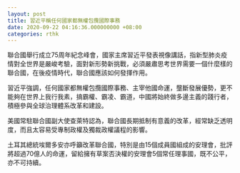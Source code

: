 ```yaml
---
layout: post
title: 習近平稱任何國家都無權包攬國際事務
date: 2020-09-22 04:16:36.000000000 +08:00
categories: rthk
---
```


聯合國舉行成立75周年紀念峰會，國家主席習近平發表視像講話，指新型肺炎疫情對全世界是嚴峻考驗，面對新形勢新挑戰，必須嚴肅思考世界需要一個什麼樣的聯合國，在後疫情時代，聯合國應該如何發揮作用。

習近平強調，任何國家都無權包攬國際事務、主宰他國命運，壟斷發展優勢，更不能夠在世界上我行我素，搞霸權、霸凌、霸道，中國將始終做多邊主義的踐行者，積極參與全球治理體系改革和建設。

美國常駐聯合國副大使查萊特認為，聯合國長期抵制有意義的改革，經常缺乏透明度，而且太容易受專制政權及獨裁政權議程的影響。

土耳其總統埃爾多安亦呼籲改革聯合國，特別是由15個成員國組成的安理會，批評將超過70億人的命運，留給擁有草案否決權的安理會5個常任理事國，既不公平，亦不可持續。

